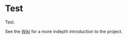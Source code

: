 Test
=======

Test.

See the [Wiki](../../wiki/Home) for a more indepth introduction to the project.


